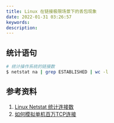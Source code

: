 ```yaml
---
title: Linux 在链接极限场景下的丢包现象
date: 2022-01-31 03:26:57
keywords: 
description: 
---
```


## 统计语句

```sh
# 统计操作系统的链接数
$ netstat na | grep ESTABLISHED | wc -l
```



## 参考资料

1. [Linux Netstat 统计连接数](https://www.cnblogs.com/kabi/p/7018434.html)
1. [如何模拟单机百万TCP连接](https://blog.51cto.com/u_15060546/2641200)
